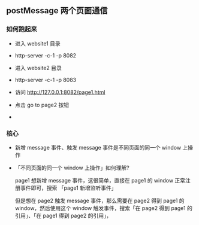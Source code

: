 ## postMessage 两个页面通信

### 如何跑起来

- 进入 website1 目录

- http-server -c-1 -p 8082

- 进入 website2 目录

- http-server -c-1 -p 8083

- 访问 http://127.0.0.1:8082/page1.html

- 点击 go to page2 按钮

- 

### 核心

- 新增 message 事件、触发 message 事件是不同页面的同一个 window 上操作

- 「不同页面的同一个 window 上操作」如何理解?

    page1 想新增 message 事件，这很简单，直接在 page1 的 window 正常注册事件即可，搜索 「page1 新增监听事件」

    但是想在 page2 触发 message 事件，那么需要在 page2 得到 page1 的 window，然后使用这个 window 触发事件，搜索「在 page2 得到 page1 的引用」、「在 page1 得到 page2 的引用」，


